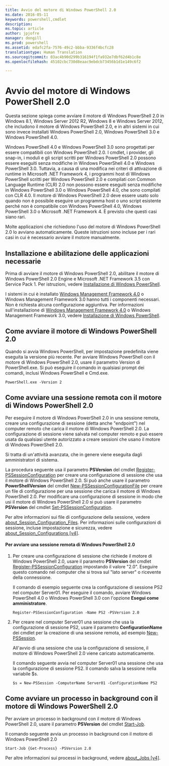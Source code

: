 ```yaml
---
title: Avvio del motore di Windows PowerShell 2.0
ms.date: 2016-05-11
keywords: powershell,cmdlet
description: 
ms.topic: article
author: jpjofre
manager: dongill
ms.prod: powershell
ms.assetid: edafc2fa-7576-49c2-bbba-9336f4bcfc28
translationtype: Human Translation
ms.sourcegitcommit: 03ac4b90d299b316194f1fa932e7dbf62d4b1c8e
ms.openlocfilehash: 45102cbc730d8eaac9ebdcb73456b1d1e149c6f2

---
```


# Avvio del motore di Windows PowerShell 2.0
Questa sezione spiega come avviare il motore di Windows PowerShell 2.0 in Windows 8.1, Windows Server 2012 R2, Windows 8 e Windows Server 2012, che includono il motore di Windows PowerShell 2.0, e in altri sistemi in cui sono invece installati Windows PowerShell 2.0, Windows PowerShell 3.0 e Windows PowerShell 4.0.

Windows PowerShell 4.0 e Windows PowerShell 3.0 sono progettati per essere compatibili con Windows PowerShell 2.0. I cmdlet, i provider, gli snap\-in, i moduli e gli script scritti per Windows PowerShell 2.0 possono essere eseguiti senza modifiche in Windows PowerShell 4.0 e Windows PowerShell 3.0. Tuttavia, a causa di una modifica nei criteri di attivazione di runtime in Microsoft .NET Framework 4, i programmi host di Windows PowerShell scritti per Windows PowerShell 2.0 e compilati con Common Language Runtime (CLR) 2.0 non possono essere eseguiti senza modifiche in Windows PowerShell 3.0 o Windows PowerShell 4.0, che sono compilati con CLR 4.0. Il motore di Windows PowerShell 2.0 deve essere usato solo quando non è possibile eseguire un programma host o uno script esistente perché non è compatibile con Windows PowerShell 4.0, Windows PowerShell 3.0 o Microsoft .NET Framework 4. È previsto che questi casi siano rari.

Molte applicazioni che richiedono l'uso del motore di Windows PowerShell 2.0 lo avviano automaticamente. Queste istruzioni sono incluse per i rari casi in cui è necessario avviare il motore manualmente.

## Installazione e abilitazione delle applicazioni necessarie
Prima di avviare il motore di Windows PowerShell 2.0, abilitare il motore di Windows PowerShell 2.0 Engine e Microsoft .NET Framework 3.5 con Service Pack 1. Per istruzioni, vedere [Installazione di Windows PowerShell](Installing-Windows-PowerShell.md).

I sistemi in cui è installato [Windows Management Framework 4.0](http://go.microsoft.com/fwlink/?LinkID=293881) o Windows Management Framework 3.0 hanno tutti i componenti necessari. Non è richiesta alcuna configurazione aggiuntiva. Per informazioni sull'installazione di [Windows Management Framework 4.0](http://go.microsoft.com/fwlink/?LinkID=293881) o Windows Management Framework 3.0, vedere [Installazione di Windows PowerShell](Installing-Windows-PowerShell.md).

## Come avviare il motore di Windows PowerShell 2.0
Quando si avvia Windows PowerShell, per impostazione predefinita viene eseguita la versione più recente. Per avviare Windows PowerShell con il motore di Windows PowerShell 2.0, usare il parametro Version di PowerShell.exe. Si può eseguire il comando in qualsiasi prompt dei comandi, inclusi Windows PowerShell e Cmd.exe.

```
PowerShell.exe -Version 2
```

## Come avviare una sessione remota con il motore di Windows PowerShell 2.0
Per eseguire il motore di Windows PowerShell 2.0 in una sessione remota, creare una configurazione di sessione (detta anche "endpoint") nel computer remoto che carica il motore di Windows PowerShell 2.0. La configurazione di sessione viene salvata nel computer remoto e può essere usata da qualsiasi utente autorizzato a creare sessioni che usano il motore di Windows PowerShell 2.0.

Si tratta di un'attività avanzata, che in genere viene eseguita dagli amministratori di sistema.

La procedura seguente usa il parametro **PSVersion** del cmdlet [Register-PSSessionConfiguration](https://technet.microsoft.com/en-us/library/e9152ae2-bd6d-4056-9bc7-dc1893aa29ea) per creare una configurazione di sessione che usa il motore di Windows PowerShell 2.0. Si può anche usare il parametro **PowerShellVersion** del cmdlet [New-PSSessionConfigurationFile](https://technet.microsoft.com/en-us/library/5f3e3633-6e90-479c-aea9-ba45a1954866) per creare un file di configurazione per una sessione che carica il motore di Windows PowerShell 2.0. Per modificare una configurazione di sessione in modo che usi il motore di Windows PowerShell 2.0 si può usare il parametro **PSVersion** del cmdlet [Set-PSSessionConfiguration](https://technet.microsoft.com/en-us/library/b21fbad3-1759-4260-b206-dcb8431cd6ea).

Per altre informazioni sui file di configurazione della sessione, vedere [about_Session_Configuration_Files](https://technet.microsoft.com/en-us/library/c7217447-1ebf-477b-a8ef-4dbe9a1473b8). Per informazioni sulle configurazioni di sessione, incluse impostazione e sicurezza, vedere [about_Session_Configurations [v4]](https://technet.microsoft.com/en-us/library/a2fbe12a-350c-4d04-be50-24102824e3ab).

#### Per avviare una sessione remota di Windows PowerShell 2.0

1.  Per creare una configurazione di sessione che richiede il motore di Windows PowerShell 2.0, usare il parametro **PSVersion** del cmdlet [Register-PSSessionConfiguration](https://technet.microsoft.com/en-us/library/e9152ae2-bd6d-4056-9bc7-dc1893aa29ea) impostando il valore "2.0". Eseguire questo comando nel computer che si trova sul "lato server" o ricevente della connessione.

    Il comando di esempio seguente crea la configurazione di sessione PS2 nel computer Server01. Per eseguire il comando, avviare Windows PowerShell 4.0 o Windows PowerShell 3.0 con l'opzione **Esegui come amministratore**.

    ```
    Register-PSSessionConfiguration -Name PS2 -PSVersion 2.0
    ```

2.  Per creare nel computer Server01 una sessione che usa la configurazione di sessione PS2, usare il parametro **ConfigurationName** dei cmdlet per la creazione di una sessione remota, ad esempio [New-PSSession](https://technet.microsoft.com/en-us/library/76f6628c-054c-4eda-ba7a-a6f28daaa26f).

    All'avvio di una sessione che usa la configurazione di sessione, il motore di Windows PowerShell 2.0 viene caricato automaticamente.

    Il comando seguente avvia nel computer Server01 una sessione che usa la configurazione di sessione PS2. Il comando salva la sessione nella variabile $s.

    ```
    $s = New-PSSession -ComputerName Server01 -ConfigurationName PS2
    ```

## Come avviare un processo in background con il motore di Windows PowerShell 2.0
Per avviare un processo in background con il motore di Windows PowerShell 2.0, usare il parametro **PSVersion** del cmdlet [Start-Job](https://technet.microsoft.com/en-us/library/2bc04935-0deb-4ec0-b856-d7290cca6442).

Il comando seguente avvia un processo in background con il motore di Windows PowerShell 2.0

```
Start-Job {Get-Process} -PSVersion 2.0
```

Per altre informazioni sui processi in background, vedere [about_Jobs [v4]](https://technet.microsoft.com/en-us/library/7362512a-8a4e-4575-b2ea-a740e5c4f002).




<!--HONumber=Jun16_HO4-->


